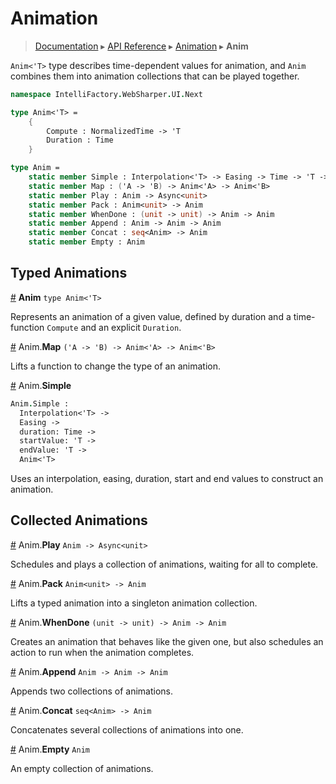 # Animation
> [Documentation](../README.md) ▸ [API Reference](API.md) ▸ [Animation](Animation.md) ▸ **Anim**

`Anim<'T>` type describes time-dependent values for animation, and `Anim` combines them
into animation collections that can be played together.

```fsharp
namespace IntelliFactory.WebSharper.UI.Next

type Anim<'T> =
    {
        Compute : NormalizedTime -> 'T
        Duration : Time
    }

type Anim =
    static member Simple : Interpolation<'T> -> Easing -> Time -> 'T -> 'T -> Anim<'T>
    static member Map : ('A -> 'B) -> Anim<'A> -> Anim<'B>
    static member Play : Anim -> Async<unit>
    static member Pack : Anim<unit> -> Anim
    static member WhenDone : (unit -> unit) -> Anim -> Anim
    static member Append : Anim -> Anim -> Anim
    static member Concat : seq<Anim> -> Anim
    static member Empty : Anim
```

## Typed Animations

<a name="Anim" href="Anim">#</a> **Anim** `type Anim<'T>`

Represents an animation of a given value, defined by duration and a time-function `Compute`
and an explicit `Duration`.

<a name="Map" href="#Map">#</a> Anim.**Map** `('A -> 'B) -> Anim<'A> -> Anim<'B>`

Lifts a function to change the type of an animation.

<a name="Simple" href="#Simple">#</a> Anim.**Simple**

```fsharp
Anim.Simple :
  Interpolation<'T> ->
  Easing ->
  duration: Time ->
  startValue: 'T ->
  endValue: 'T ->
  Anim<'T>
```

Uses an interpolation, easing, duration, start and end values to construct an animation.

## Collected Animations

<a name="Play" href="#Play">#</a> Anim.**Play** `Anim -> Async<unit>`

Schedules and plays a collection of animations, waiting for all to complete.

<a name="Pack" href="#Pack">#</a> Anim.**Pack** `Anim<unit> -> Anim`

Lifts a typed animation into a singleton animation collection.

<a name="WhenDone" href="#WhenDone">#</a> Anim.**WhenDone** `(unit -> unit) -> Anim -> Anim`

Creates an animation that behaves like the given one, but also
schedules an action to run when the animation completes.

<a name="Append" href="#Append">#</a> Anim.**Append** `Anim -> Anim -> Anim`

Appends two collections of animations.

<a name="Concat" href="#Concat">#</a> Anim.**Concat** `seq<Anim> -> Anim`

Concatenates several collections of animations into one.

<a name="Empty" href="#Empty">#</a> Anim.**Empty** `Anim`

An empty collection of animations.
